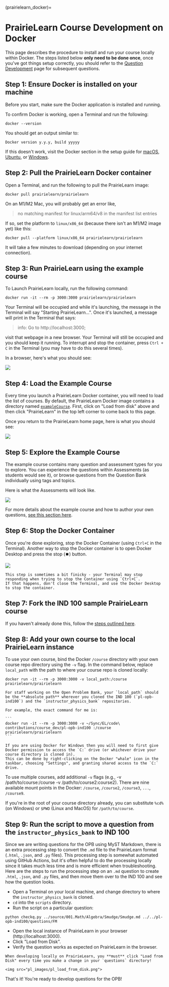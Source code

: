 (prairielearn_docker)=
# PrairieLearn Course Development on Docker

This page describes the procedure to install and run your course locally within Docker.
The steps listed below **only need to be done once**, once you've got things setup correctly, you should refer to the [Question Development](../dev/authoring_questions) page for subsequent questions.

## Step 1: Ensure Docker is installed on your machine

Before you start, make sure the Docker application is installed and running.

To confirm Docker is working, open a Terminal and run the following:

```
docker --version
```

You should get an output similar to:

```
Docker version y.y.y, build yyyyy
```

If this doesn't work, visit the Docker section in the setup guide for [macOS](page_install_ds_stack_macOS), [Ubuntu](page_install_ds_stack_ubuntu), or [Windows](page_install_ds_stack_windows).

## Step 2: Pull the PrairieLearn Docker container

Open a Terminal, and run the following to pull the PrairieLearn image:

```
docker pull prairielearn/prairielearn
```

On an M1/M2 Mac, you will probably get an error like,

> no matching manifest for linux/arm64/v8 in the manifest list entries

If so, set the platform to `linux/x86_64` (because there isn't an M1/M2 image yet) like this:

```
docker pull --platform linux/x86_64 prairielearn/prairielearn
```

It will take a few minutes to download (depending on your internet connection).

## Step 3: Run PrairieLearn using the example course

To Launch PrairieLearn locally, run the following command:

```
docker run -it --rm -p 3000:3000 prairielearn/prairielearn
```

Your Terminal will be occupied and while it's launching, the message in the Terminal will say "Starting PrairieLearn...".
Once it's launched, a message will print in the Terminal that says:

> info: Go to http://localhost:3000; 

visit that webpage in a new browser.
Your Terminal will still be occupied and you should keep it running.
To interrupt and stop the container, press `Ctrl + C` in the Terminal (you may have to do this several times).

In a browser, here's what you should see:

<img src="pl_images/pl_server.png">

## Step 4: Load the Example Course

Every time you launch a PrairieLearn Docker container, you will need to load the list of courses.
By default, the PrairieLearn Docker image contains a directory named [`exampleCourse`](https://github.com/PrairieLearn/PrairieLearn/tree/master/exampleCourse).
First, click on "Load from disk" above and then click "PrairieLearn" in the top left corner to come back to this page.

Once you return to the PrairieLearn home page, here is what you should see:

<img src="pl_images/pl_server_courses.png">

## Step 5: Explore the Example Course

The example course contains many question and assessment types for you to explore.
You can experience the questions within Assessments (as students would see it), or browse questions from the Question Bank individually using tags and topics.

Here is what the Assessments will look like.

<img src="pl_images/pl_example_course.png">

For more details about the example course and how to author your own questions, [see this section here](https://prairielearn.readthedocs.io/en/latest/getStarted/).

## Step 6: Stop the Docker Container

Once you're done exploring, stop the Docker Container (using `Ctrl+C` in the Terminal).
Another way to stop the Docker container is to open Docker Desktop and press the stop (⏹️) button.

<img src="pl_images/docker_stop.png">

```{tip}
This step is sometimes a bit finicky - your Terminal may stop responding when trying to stop the Container using `Ctrl+C`.
If that happens, don't close the Terminal, and use the Docker Desktop to stop the container.
```

## Step 7: Fork the IND 100 sample PrairieLearn course

If you haven't already done this, follow the [steps outlined here](opb_course_repo).

<!-- 
## Step 6: Request your own course on PrairieLearn

Once you're ready to develop questions for your own course, you should first request a course through the appropriate PrairieLearn instance:

<img src="pl_images/pl_request_course.png">

Once you have a PrairieLearn course, you should clone it locally, and then add it to your local Docker container (see next step).
 -->

## Step 8: Add your own course to the local PrairieLearn instance

To use your own course, bind the Docker `/course` directory with your own course repo directory using the `-v` flag.
In the command below, replace `local_path` with the path to where your course repo is cloned locally:

```
docker run -it --rm -p 3000:3000 -v local_path:/course prairielearn/prairielearn
```

````{tip}
For staff working on the Open Problem Bank, your `local_path` should be the **absolute path** wherever you cloned the IND 100 (`pl-opb-ind100`) and the `instructor_physics_bank` repositories.

For example, the exact command for me is:

```
docker run -it --rm -p 3000:3000 -v ~/Sync/EL/code\ contributions/course_dev/pl-opb-ind100 :/course prairielearn/prairielearn 
```
````

```{tip}
If you are using Docker for Windows then you will need to first give Docker permission to access the `C:` drive (or whichever drive your course directory is cloned in).
This can be done by right-clicking on the Docker "whale" icon in the taskbar, choosing "Settings", and granting shared access to the `C:` drive.
```

To use multiple courses, add additional `-v` flags (e.g., -v /path/to/course:/course -v /path/to/course2:course2).
There are nine available mount points in the Docker: `/course`, `/course2`, `/course3`, `...`, `/course9`.

If you're in the root of your course directory already, you can substitute `%cd%` (on Windows) or `$PWD` (Linux and MacOS) for `/path/to/course`.

<!-- 
If you plan on running externally graded questions in local development, please see [this section](https://prairielearn.readthedocs.io/en/latest/externalGrading/#running-locally-on-docker) for a slightly different docker launch command.

**NOTE**: On MacOS with "Apple Silicon" (ARM64) hardware, the use of R is not currently supported.
 -->

## Step 9: Run the script to move a question from the `instructor_physics_bank` to IND 100

Since we are writing questions for the OPB using MyST Markdown, there is an extra processing step to convert the `.md` file to the PrairieLearn format (`.html`, `.json`, and `.py` files).
This processing step is somewhat automated using GitHub Actions, but it's often helpful to do the processing locally since it takes much less time and is more efficient when troubleshooting.
Here are the steps to run the processing step on an `.md` question to create `.html`, `.json`, and `.py` files, and then move them over to the IND 100 and see how the question looks.

- Open a Terminal on your local machine, and change directory to where the `instructor_physics_bank` is cloned.
- `cd` into the `scripts` directory.
- Run the script on a particular question: 

```
python checkq.py ../source/001.Math/Algebra/Smudge/Smudge.md ../../pl-opb-ind100/questions/FM
```

- Open the local instance of PrairieLearn in your browser (http://localhost:3000).
- Click "Load from Disk".
- Verify the question works as expected on PrairieLearn in the browser.

```{important}
When developing locally on PrairieLearn, you **must** click "Load from Disk" every time you make a change in your `questions` directory!

<img src="pl_images/pl_load_from_disk.png">
```

That's it!
You're ready to develop questions for the OPB!